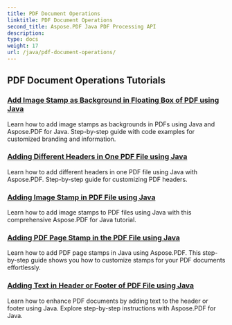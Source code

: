 ```yaml
---
title: PDF Document Operations
linktitle: PDF Document Operations
second_title: Aspose.PDF Java PDF Processing API
description: 
type: docs
weight: 17
url: /java/pdf-document-operations/
---
```


## PDF Document Operations Tutorials
### [Add Image Stamp as Background in Floating Box of PDF using Java](./add-image-stamp-as-background-in-floating-box-of-pdf-using-java/)
Learn how to add image stamps as backgrounds in PDFs using Java and Aspose.PDF for Java. Step-by-step guide with code examples for customized branding and information.
### [Adding Different Headers in One PDF File using Java](./adding-different-headers-in-one-pdf-file-using-java/)
Learn how to add different headers in one PDF file using Java with Aspose.PDF. Step-by-step guide for customizing PDF headers.
### [Adding Image Stamp in PDF File using Java](./adding-image-stamp-in-pdf-file-using-java/)
Learn how to add image stamps to PDF files using Java with this comprehensive Aspose.PDF for Java tutorial.
### [Adding PDF Page Stamp in the PDF File using Java](./adding-pdf-page-stamp-in-pdf-file-using-java/)
Learn how to add PDF page stamps in Java using Aspose.PDF. This step-by-step guide shows you how to customize stamps for your PDF documents effortlessly.
### [Adding Text in Header or Footer of PDF File using Java](./adding-text-in-header-or-footer-of-pdf-file-using-java/)
Learn how to enhance PDF documents by adding text to the header or footer using Java. Explore step-by-step instructions with Aspose.PDF for Java.
